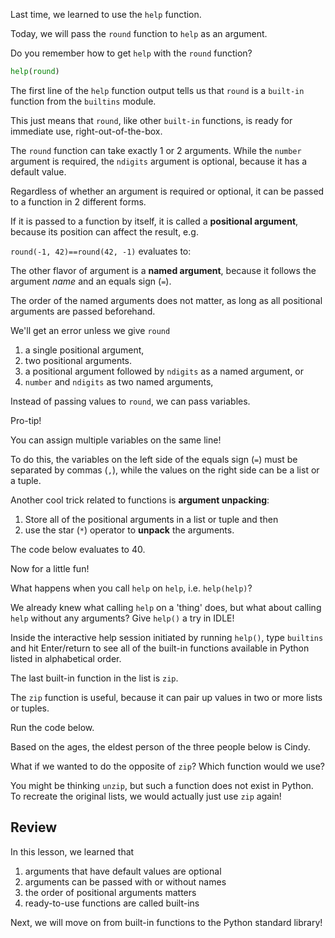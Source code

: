 Last time, we learned to use the `help` function.

Today, we will pass the `round` function to `help` as an argument.

Do you remember how to get `help` with the `round` function?

```python
help(round)
```

The first line of the `help` function output tells us that `round` is a `built-in` function from the `builtins` module.

This just means that `round`, like other `built-in` functions, is ready for immediate use, right-out-of-the-box.

The `round` function can take exactly 1 or 2 arguments. While the `number` argument is required, the `ndigits` argument is optional, because it has a default value.

Regardless of whether an argument is required or optional, it can be passed to a function in 2 different forms.

If it is passed to a function by itself, it is called a **positional argument**, because its position can affect the result, e.g. 

`round(-1, 42)==round(42, -1)` evaluates to:

The other flavor of argument is a **named argument**, because it follows the argument *name* and an equals sign (`=`). 

The order of the named arguments does not matter, as long as all positional arguments are passed beforehand.

We'll get an error unless we give `round`

1. a single positional argument,
2. two positional arguments.
3. a positional argument followed by `ndigits` as a named argument, or
4. `number` and `ndigits` as two named arguments,

Instead of passing values to `round`, we can pass variables. 

Pro-tip!

You can assign multiple variables on the same line!

To do this, the variables on the left side of the equals sign (`=`) must be separated by commas (`,`), while the values on the right side can be a list or a tuple.

Another cool trick related to functions is **argument unpacking**:

1. Store all of the positional arguments in a list or tuple and then
2. use the star (`*`) operator to **unpack** the arguments.

The code below evaluates to 40.

Now for a little fun!

What happens when you call `help` on `help`, i.e. `help(help)`? 

We already knew what calling `help` on a 'thing' does, but what about calling `help` without any arguments? Give `help()` a try in IDLE!

Inside the interactive help session initiated by running `help()`, type `builtins` and hit Enter/return to see all of the built-in functions available in Python listed in alphabetical order. 

The last built-in function in the list is `zip`.

The `zip` function is useful, because it can pair up values in two or more lists or tuples.

Run the code below.

Based on the ages, the eldest person of the three people below is Cindy.

What if we wanted to do the opposite of `zip`? Which function would we use? 

You might be thinking `unzip`, but such a function does not exist in Python. 
To recreate the original lists, we would actually just use `zip` again!

## Review
In this lesson, we learned that 

1. arguments that have default values are optional 
2. arguments can be passed with or without names
3. the order of positional arguments matters 
4. ready-to-use functions are called built-ins 

Next, we will move on from built-in functions to the Python standard library!
